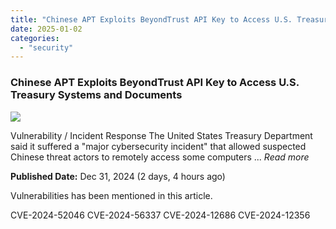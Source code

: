 ```yaml
---
title: "Chinese APT Exploits BeyondTrust API Key to Access U.S. Treasury Systems and Documents"
date: 2025-01-02
categories: 
  - "security"
---
```


### Chinese APT Exploits BeyondTrust API Key to Access U.S. Treasury Systems and Documents

![](https://upload.cvefeed.io/news/21673/thumbnail.jpg)

Vulnerability / Incident Response The United States Treasury Department said it suffered a "major cybersecurity incident" that allowed suspected Chinese threat actors to remotely access some computers ... _Read more_

**Published Date:** Dec 31, 2024 (2 days, 4 hours ago)

Vulnerabilities has been mentioned in this article.

CVE-2024-52046 CVE-2024-56337 CVE-2024-12686 CVE-2024-12356
